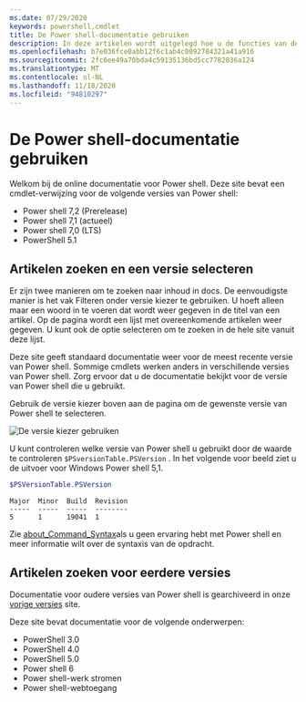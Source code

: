 ```yaml
---
ms.date: 07/29/2020
keywords: powershell,cmdlet
title: De Power shell-documentatie gebruiken
description: In deze artikelen wordt uitgelegd hoe u de functies van deze site gebruikt, inclusief het filteren van zoeken en de versie selectie.
ms.openlocfilehash: b7e036fce0abb12f6c1ab4c0092784321a41a916
ms.sourcegitcommit: 2fc6ee49a70bda4c59135136bd5cc7782836a124
ms.translationtype: MT
ms.contentlocale: nl-NL
ms.lasthandoff: 11/18/2020
ms.locfileid: "94810297"
---
```

# <a name="how-to-use-the-powershell-documentation"></a>De Power shell-documentatie gebruiken

Welkom bij de online documentatie voor Power shell. Deze site bevat een cmdlet-verwijzing voor de volgende versies van Power shell:

- Power shell 7,2 (Prerelease)
- Power shell 7,1 (actueel)
- Power shell 7,0 (LTS)
- PowerShell 5.1

## <a name="finding-articles-and-selecting-a-version"></a>Artikelen zoeken en een versie selecteren

Er zijn twee manieren om te zoeken naar inhoud in docs. De eenvoudigste manier is het vak Filteren onder versie kiezer te gebruiken. U hoeft alleen maar een woord in te voeren dat wordt weer gegeven in de titel van een artikel. Op de pagina wordt een lijst met overeenkomende artikelen weer gegeven. U kunt ook de optie selecteren om te zoeken in de hele site vanuit deze lijst.

Deze site geeft standaard documentatie weer voor de meest recente versie van Power shell. Sommige cmdlets werken anders in verschillende versies van Power shell. Zorg ervoor dat u de documentatie bekijkt voor de versie van Power shell die u gebruikt.

Gebruik de versie kiezer boven aan de pagina om de gewenste versie van Power shell te selecteren.

![De versie kiezer gebruiken](media/how-to-use-docs/version-search.gif)

U kunt controleren welke versie van Power shell u gebruikt door de waarde te controleren `$PSversionTable.PSVersion` . In het volgende voor beeld ziet u de uitvoer voor Windows Power shell 5,1.

```powershell
$PSVersionTable.PSVersion
```

```Output
Major  Minor  Build  Revision
-----  -----  -----  --------
5      1      19041  1
```

Zie [about_Command_Syntax](/powershell/module/microsoft.powershell.core/about/about_command_syntax)als u geen ervaring hebt met Power shell en meer informatie wilt over de syntaxis van de opdracht.

## <a name="finding-articles-for-previous-versions"></a>Artikelen zoeken voor eerdere versies

Documentatie voor oudere versies van Power shell is gearchiveerd in onze [vorige versies](https://aka.ms/PSLegacyDocs) site.

Deze site bevat documentatie voor de volgende onderwerpen:

- PowerShell 3.0
- PowerShell 4.0
- PowerShell 5.0
- Power shell 6
- Power shell-werk stromen
- Power shell-webtoegang
